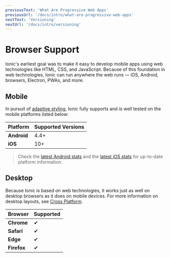 ```yaml
---
previousText: 'What Are Progressive Web Apps'
previousUrl: '/docs/intro/what-are-progressive-web-apps'
nextText: 'Versioning'
nextUrl: '/docs/intro/versioning'
---
```


# Browser Support

Ionic's earliest goal was to make it easy to develop mobile apps using web technologies like HTML, CSS, and JavaScript. Because of this foundation in web technologies, Ionic can run anywhere the web runs — iOS, Android, browsers, Electron, PWAs, and more.

## Mobile

In pursuit of [adaptive styling](/docs/intro/concepts#adaptive-styling), Ionic fully supports and is well tested on the mobile platforms listed below:

| Platform    | Supported Versions |
| ----------- | ------------------ |
| **Android** | 4.4+               |
| **iOS**     | 10+                |


> Check the [latest Android stats](https://developer.android.com/about/dashboards/) and the [latest iOS stats](https://developer.apple.com/support/app-store/) for up-to-date platform information.

## Desktop

Because Ionic is based on web technologies, it works just as well on desktop browsers as it does on mobile devices. For more information on desktop layouts, see [Cross Platform](/docs/building/cross-platform#desktop).

| Browser     | Supported |
| ----------- | --------- |
| **Chrome**  | ✔         |
| **Safari**  | ✔         |
| **Edge**    | ✔         |
| **Firefox** | ✔         |